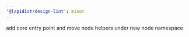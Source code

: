 ```yaml
---
'@lapidist/design-lint': minor
---
```


add core entry point and move node helpers under new node namespace
